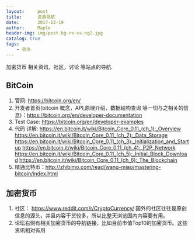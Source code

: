 ```yaml
---
layout:     post
title:      资源导航
date:       2017-12-19
author:     Maple
header-img: img/post-bg-re-vs-ng2.jpg
catalog: true
tags:
    - 资讯
---
```

加密货币 相关资讯，社区，讨论 等站点的导航.

## BitCoin
1. 官网: https://bitcoin.org/en/ 
2. 开发者首页(bitcoin 概念，API,原理介绍，数据结构查询 等一切与之相关的信息)：https://bitcoin.org/en/developer-documentation 
3. Test Case: https://bitcoin.org/en/developer-examples
4. 代码 详解:    https://en.bitcoin.it/wiki/Bitcoin_Core_0.11_(ch_1):_Overview
                https://en.bitcoin.it/wiki/Bitcoin_Core_0.11_(ch_2):_Data_Storage
                https://en.bitcoin.it/wiki/Bitcoin_Core_0.11_(ch_3):_Initialization_and_Startup
                https://en.bitcoin.it/wiki/Bitcoin_Core_0.11_(ch_4):_P2P_Network
                https://en.bitcoin.it/wiki/Bitcoin_Core_0.11_(ch_5):_Initial_Block_Download
                https://en.bitcoin.it/wiki/Bitcoin_Core_0.11_(ch_6):_The_Blockchain
 5. 精通比特币：http://zhibimo.com/read/wang-miao/mastering-bitcoin/index.html
 
## 加密货币
1. 社区： https://www.reddit.com/r/CryptoCurrency/
国外的社区往往是原创信息的源头，并且内容干货较多，所以比整天浏览国内内容要有用。
2. 论坛右侧有相关加密货币的导航链接，比如目前市值Top10的加密货币。这些资讯相对有用



